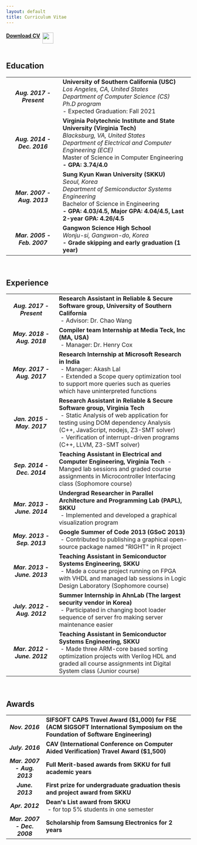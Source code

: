 ```yaml
---
layout: default
title: Curriculum Vitae
---
```


<div class="post">
<table>
<h4><a href="../cv_save/CV_CH.pdf" target="_blank">Download CV</a> &nbsp;<img src="../assets/img/cursor.png" align="top" width="30"></h4>
</table>

<h2>Education</h2>

<table>
<tbody>
<tr>
<td align="center"><b><i>Aug. 2017 - Present</i></b></td>
<td>
    <b>University of Southern California (USC)</b><br>
    <i>Los Angeles, CA, United States<br>
    Department of Computer Science (CS)<br>
    Ph.D program</i><br>
    - Expected Graduation: Fall 2021<br>
</td>
</tr>
<tr>
<td align="center"><b><i>Aug. 2014 - Dec. 2016</i></b></td>
<td>
    <b>Virginia Polytechnic Institute and State University (Virginia Tech)</b><br>
    <i>Blacksburg, VA, United States</i><br>
    <i>Department of Electrical and Computer Engineering (ECE)</i><br>
    Master of Science in Computer Engineering<br>
    <b>- GPA: 3.74/4.0</b><br>
</td>
</tr>
<tr>
<td align="center"><b><i>Mar. 2007 - Aug. 2013</i></b></td>
<td>
    <b>Sung Kyun Kwan University (SKKU)</b><br>
    <i>Seoul, Korea<br></i>
    <i>Department of Semiconductor Systems Engineering</i><br>
    Bachelor of Science in Engineering<br>
    <b>- GPA: 4.03/4.5, Major GPA: 4.04/4.5, Last 2-year GPA: 4.26/4.5</b><br>
</td>
</tr>
<tr>
<td align="center"><b><i>Mar. 2005 - Feb. 2007</i></b></td>
<td>
    <b>Gangwon Science High School</b><br>
    <i>Wonju-si, Gangwon-do, Korea</i><br>
    <b>- Grade skipping and early graduation (1 year)</b><br>
</td>
</tr>
</tbody>
</table>

<br>

<h2>Experience</h2>
<table>
<tbody>
<tr>
<td align="center" width="120"><b><i>Aug. 2017 - Present</i></b></td>
<td>
   <b>Research Assistant in Reliable &amp; Secure Software group, University of Southern California</b><br>
   &nbsp;- Advisor: Dr. Chao Wang
</td>
</tr>
<tr>
<td align="center"><b><i>May. 2018 - Aug. 2018<br></i></b></td>
<td>
    <b>Compiler team Internship at Media Teck, Inc (MA, USA)</b><br>
    &nbsp;- Manager: Dr. Henry Cox
</td>
</tr>
<tr>
<td align="center"><b><i>May. 2017 - Aug. 2017<br></i></b></td>
<td>
    <b>Research Internship at Microsoft Research in India</b><br>
    &nbsp;- Manager: Akash Lal <br>
    &nbsp;- Extended a Scope query optimization tool to support more queries such as queries which have uninterpreted functions
</td>
</tr>
<tr>
<td align="center"><b><i>Jan. 2015 - May. 2017</i></b></td>
<td>
    <b>Research Assistant in Reliable &amp; Secure Software group, Virginia Tech</b><br>
    &nbsp;- Static Analysis of web application for testing using DOM dependency Analysis (C++, JavaScript, nodejs, Z3-SMT solver)<br>
    &nbsp;- Verification of interrupt-driven programs (C++, LLVM, Z3-SMT solver)
</td>
</tr>
<tr>
<td align="center"><b><i>Sep. 2014 - Dec. 2014</i></b></td>
<td>
    <b>Teaching Assistant in Electrical and Computer Engineering, Virginia Tech</b>
    &nbsp;- Manged lab sessions and graded course assignments in Microcontroller Interfacing class (Sophomore course)
</td>
</tr>
<tr>
<td align="center"><b><i>Mar. 2013 - June. 2014<br></i></b></td>
<td>
    <b>Undergrad Researcher in Parallel Architecture and Programming Lab (PAPL), SKKU</b><br>
    &nbsp;- Implemented and developed a graphical visualization program
</td>
</tr>
<tr>
<td align="center"><b><i>May. 2013 - Sep. 2013</i></b></td>
<td>
    <b>Google Summer of Code 2013 (GSoC 2013)</b><br>
    &nbsp;- Contributed to publishing a graphical open-source package named "RIGHT" in R project
</td>
</tr>
<tr>
<td align="center"><b><i>Mar. 2013 - June. 2013</i></b></td>
<td>
    <b>Teaching Assistant in Semiconductor Systems Engineering, SKKU</b><br>
    &nbsp;- Made a course project running on FPGA with VHDL and managed lab sessions in Logic Design Laboratory (Sophomore course)
</td>
</tr>
<tr>
<td align="center"><b><i>July. 2012 - Aug. 2012</i></b></td>
<td>
    <b>Summer Internship in AhnLab (The largest security vendor in Korea)</b><br>
    &nbsp;- Participated in changing boot loader sequence of server fro making server maintenance easier
</td>
</tr>
<tr>
<td align="center"><b><i>Mar. 2012 - June. 2012</i></b></td>
<td>
    <b>Teaching Assistant in Semiconductor Systems Engineering, SKKU</b><br>
    &nbsp;- Made three ARM-core based sorting optimization projects with Verilog HDL and graded all course assignments int Digital System class (Junior course)
</td>
</tr>
</tbody>
</table>

<br>

<h2>Awards</h2>
<table>
<tbody>
<tr>
<td align="center"><b><i>Nov. 2016</i></b></td>
<td><b>SIFSOFT CAPS Travel Award ($1,000) for FSE (ACM SIGSOFT International Symposium on the Foundation of Software Engineering)</b></td>
</tr>
<tr>
<td align="center"><b><i>July. 2016</i></b></td>
<td><b>CAV (International Conference on Computer Aided Verification) Travel Award ($1,500)</b></td>
</tr>
<tr>
<td align="center"><b><i>Mar. 2007 - Aug. 2013</i></b></td>
<td><b>Full Merit-based awards from SKKU for full academic years&nbsp;</b></td>
</tr>
<tr>
<td align="center"><b><i>June. 2013</i></b></td>
<td><b>First prize for undergraduate graduation thesis and project award from SKKU</b></td>
</tr>
<tr>
<td align="center"><b><i>Apr. 2012</i></b></td>
<td>
    <b>Dean's List award from SKKU</b><br>
    &nbsp;- for top 5% students in one semester
</td>
</tr>
<tr>
<td align="center"><b><i>Mar. 2007 - Dec. 2008</i></b></td>
<td><b>Scholarship from Samsung Electronics for 2 years</b></td>
</tr>
</tbody>
</table>

</div>

